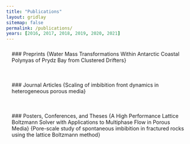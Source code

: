 ```yaml
---
title: "Publications"
layout: gridlay
sitemap: false
permalink: /publications/
years: [2016, 2017, 2018, 2019, 2020, 2021]
---
```


<style>
.jumbotron{
    padding:3%;
    padding-bottom:10px;
    padding-top:10px;
    margin-top:10px;
    margin-bottom:30px;
}
</style>

<div class="jumbotron">
### Preprints
{Water Mass Transformations Within Antarctic Coastal Polynyas of Prydz Bay from Clustered Drifters}
</div>

<div class="jumbotron">
### Journal Articles
{Scaling of imbibition front dynamics in heterogeneous porous media}
</div>

<div class="jumbotron">
### Posters, Conferences, and Theses
{A High Performance Lattice Boltzmann Solver with Applications to Multiphase Flow in Porous Media}
{Pore-scale study of spontaneous imbibition in fractured rocks using the lattice Boltzmann method}
</div>
